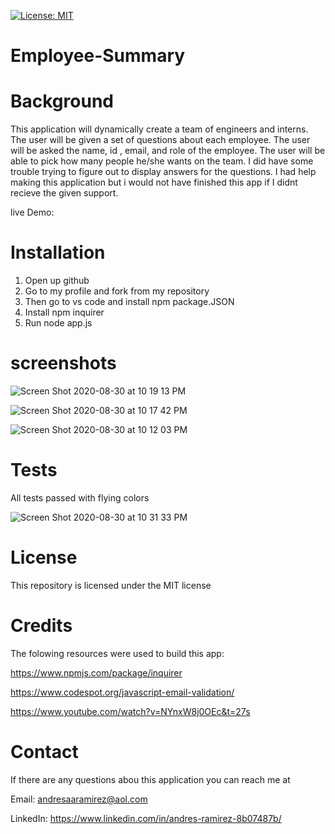 [![License: MIT](https://img.shields.io/badge/License-MIT-yellow.svg)](https://opensource.org/licenses/MIT)
# Employee-Summary

# Background

This application will dynamically create a team of engineers and interns. The user will be given a set of questions about each employee. The user will be asked the name, id , email, and role of the employee. The user will be able to pick how many people he/she wants on the team. I did have some trouble trying to figure out to display answers for the questions. I had help making this application but i would not have finished this app if I didnt recieve the given support.

live Demo: 

# Installation

1. Open up github
2. Go to my profile and fork from my repository
3. Then go to vs code and install npm package.JSON
4. Install npm inquirer
5. Run node app.js

# screenshots

![Screen Shot 2020-08-30 at 10 19 13 PM]()


![Screen Shot 2020-08-30 at 10 17 42 PM]()


![Screen Shot 2020-08-30 at 10 12 03 PM]()


# Tests

All tests passed with flying colors

![Screen Shot 2020-08-30 at 10 31 33 PM](https://user-images.githubusercontent.com/65634748/91677450-b6607400-eb10-11ea-8544-a8ec425e0e03.png)


# License

This repository is licensed under the MIT license

# Credits

The folowing resources were used to build this app:

https://www.npmjs.com/package/inquirer

https://www.codespot.org/javascript-email-validation/

https://www.youtube.com/watch?v=NYnxW8j0OEc&t=27s

# Contact

If there are any questions abou this application you can reach me at

Email: andresaaramirez@aol.com

LinkedIn: https://www.linkedin.com/in/andres-ramirez-8b07487b/